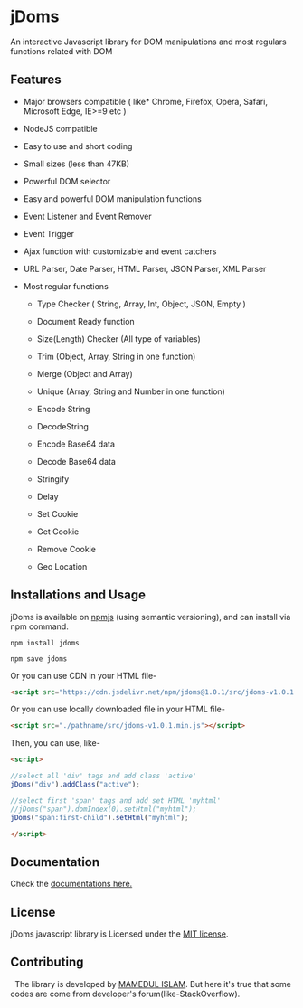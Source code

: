 # jDoms

An interactive Javascript library for DOM manipulations and most regulars functions related with DOM

## Features

* Major browsers compatible ( like* Chrome, Firefox, Opera, Safari, Microsoft Edge, IE>=9 etc )

* NodeJS compatible

* Easy to use and short coding

* Small sizes (less than 47KB)

* Powerful DOM selector

* Easy and powerful DOM manipulation functions

* Event Listener and Event Remover

* Event Trigger

* Ajax function with customizable and event catchers

* URL Parser, Date Parser, HTML Parser, JSON Parser, XML Parser

* Most regular functions
  
  * Type Checker ( String, Array, Int, Object, JSON, Empty )
  
  * Document Ready function
  
  * Size(Length) Checker (All type of variables)
  
  * Trim (Object, Array, String in one function)
  
  * Merge (Object and Array)
  
  * Unique (Array, String and Number in one function)
  
  * Encode String
  
  * DecodeString
  
  * Encode Base64 data
  
  * Decode Base64 data
  
  * Stringify
  
  * Delay
  
  * Set Cookie
  
  * Get Cookie
  
  * Remove Cookie
  
  * Geo Location



## Installations and Usage

jDoms is available on [npmjs](https://www.npmjs.com/package/jdoms) (using semantic versioning), and can install via npm command.

```
npm install jdoms
```

```
npm save jdoms
```

Or you can use CDN in your HTML file-

```html
<script src="https://cdn.jsdelivr.net/npm/jdoms@1.0.1/src/jdoms-v1.0.1.min.js""></script>
```

Or you can use locally downloaded file in your HTML file-

```html
<script src="./pathname/src/jdoms-v1.0.1.min.js"></script>
```



Then, you can use, like-

```html
<script>

//select all 'div' tags and add class 'active'
jDoms("div").addClass("active");

//select first 'span' tags and add set HTML 'myhtml'
//jDoms("span").domIndex(0).setHtml("myhtml");
jDoms("span:first-child").setHtml("myhtml");

</script>
```



## Documentation

Check the [documentations here.](https://github.com/mamedul/jdoms/wiki)



## License

jDoms javascript library is Licensed under the [MIT license](https://github.com/mamedul/jdoms/blob/master/LICENSE).



## Contributing

  The library is developed by [MAMEDUL ISLAM](https://mamedul.github.io). But here it's true that some codes are come from developer's forum(like-StackOverflow).
